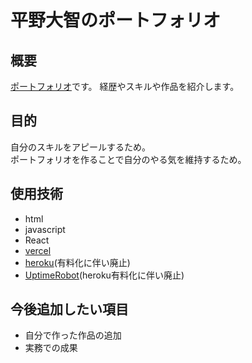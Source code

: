 # 平野大智のポートフォリオ
## 概要
[ポートフォリオ](https://portfolio-woad-omega-60.vercel.app/product)です。
経歴やスキルや作品を紹介します。  

## 目的
自分のスキルをアピールするため。  
ポートフォリオを作ることで自分のやる気を維持するため。
## 使用技術
- html
- javascript
- React
- [vercel](https://vercel.com/dashboard)
- [heroku](https://jp.heroku.com/home)(有料化に伴い廃止)
- [UptimeRobot](https://uptimerobot.com/)(heroku有料化に伴い廃止)
## 今後追加したい項目
- 自分で作った作品の追加
- 実務での成果
